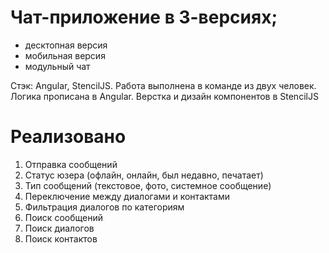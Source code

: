 

# Чат-приложение в 3-версиях;

- десктопная версия
- мобильная версия
- модульный чат

Стэк: Angular, StencilJS. Работа выполнена в команде из двух человек. Логика прописана в Angular. Верстка и дизайн компонентов в StencilJS

# Реализовано

1. Отправка сообщений
2. Статус юзера (офлайн, онлайн, был недавно, печатает)
3. Тип сообщений (текстовое, фото, системное сообщение)
4. Переключение между диалогами и контактами
5. Фильтрация диалогов по категориям
6. Поиск сообщений
7. Поиск диалогов
8. Поиск контактов



